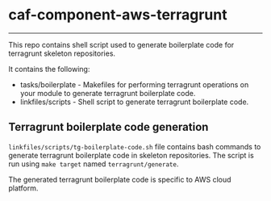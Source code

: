 # caf-component-aws-terragrunt

---
This repo contains shell script used to generate boilerplate code for terragrunt skeleton repositories.

It contains the following:

* tasks/boilerplate - Makefiles for performing terragrunt operations on your module to generate terragrunt boilerplate code.
* linkfiles/scripts - Shell script to generate terragrunt boilerplate code.

## Terragrunt boilerplate code generation

`linkfiles/scripts/tg-boilerplate-code.sh` file contains bash commands to generate terragrunt boilerplate code in skeleton repositories. The script is run using `make target` named `terragrunt/generate`.

The generated terragrunt boilerplate code is specific to AWS cloud platform.
